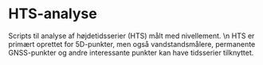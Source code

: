 # HTS-analyse

Scripts til analyse af højdetidsserier (HTS) målt med nivellement. \n
HTS er primært oprettet for 5D-punkter, men også vandstandsmålere, permanente GNSS-punkter og andre interessante punkter kan have tidsserier tilknyttet.
